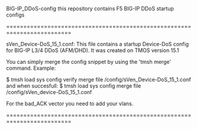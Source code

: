 BIG-IP_DDoS-config
this repository contains F5 BIG-IP DDoS startup configs


=========================================================================

sVen_Device-DoS_15_1.conf: 
This file contains a startup Device-DoS config for BIG-IP L3/4 DDoS (AFM/DHD). It was created on TMOS version 15.1

You can simply merge the config snippet by using the 'tmsh merge' command.
Example: 

$ tmsh load sys config verify merge file /config/sVen_Device-DoS_15_1.conf
and when succesfull: 
$ tmsh load sys config merge file /config/sVen_device-DoS_15_1.conf

For the bad_ACK vector you need to add your vlans.

=========================================================================


